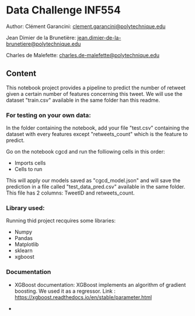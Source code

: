 # Data Challenge INF554 

Author: 
Clément Garancini: clement.garancini@polytechnique.edu

Jean Dimier de la Brunetière: jean.dimier-de-la-brunetiere@polytechnique.edu

Charles de Malefette: charles.de-malefette@polytechnique.edu


## Content
This notebook project provides a pipeline to predict the number of retweet given a certain number of features concerning this tweet. We will use the dataset "train.csv" available in the same folder han this readme. 

### For testing on your own data:
In the folder containing the notebook, add your file "test.csv" containing the dataset with every features except "retweets_count" which is the feature to predict. 

Go on the notebook cgcd and run the folliowing cells in this order: 

- Imports cells
- Cells to run 

This will apply our models saved as "cgcd_model.json" and will save the prediction in a file called "test_data_pred.csv" available in the same folder. This file has 2 columns: TweetID  and retweets_count.

### Library used:
Running thid project recquires some libraries: 
- Numpy
- Pandas
- Matplotlib
- sklearn
- xgboost

### Documentation
- XGBoost documentation: XGBoost implements an algorithm of gradient boosting. We used it as a regressor. 
Link : https://xgboost.readthedocs.io/en/stable/parameter.html

-